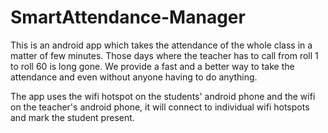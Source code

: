 # SmartAttendance-Manager
This is an android app which takes the attendance of the whole class in a matter of few minutes. Those days where the teacher
has to call from roll 1 to roll 60 is long gone. 
We provide a fast and a better way to take the attendance and even without anyone having to do anything. 

The app uses the wifi hotspot on the students' android phone and the wifi on the teacher's android phone, it will connect to
individual wifi hotspots and mark the student present. 
